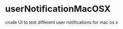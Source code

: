 userNotificationMacOSX
======================

crude UI to test different user notifications for mac os x
